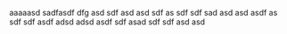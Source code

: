 aaaaasd
sadfasdf
dfg
asd
sdf
asd
asd
sdf
as
sdf
sdf
sad
asd
asd
asdf
as
sdf
sdf
asdf
adsd
adsd
asdf
sdf
asad
sdf
sdf
asd
asd
